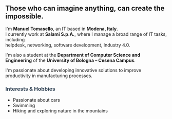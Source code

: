 <h2>Those who can imagine anything, can create the impossible.</h2>
<p>
  I'm <strong>Manuel Tomasello</strong>, an IT based in <strong>Modena, Italy</strong>.<br>
  I currently work at <strong>Salami S.p.A.</strong>, where I manage a broad range of IT tasks, including <br>
  helpdesk, networking, software development, Industry 4.0.
</p>

<p>
  I'm also a student at the <strong>Department of Computer Science and Engineering</strong> of the <strong>University of Bologna – Cesena Campus</strong>.
</p>

<p>
  I'm passionate about developing innovative solutions to improve productivity in manufacturing processes.
</p>

<h3 style="color:#2c3e50;">Interests & Hobbies</h3>

<ul>
  <li> Passionate about cars</li>
  <li> Swimming</li>
  <li> Hiking and exploring nature in the mountains</li>
</ul>
